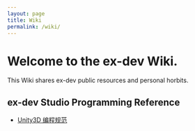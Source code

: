 ```yaml
---
layout: page
title: Wiki
permalink: /wiki/
---
```


# Welcome to the ex-dev Wiki.

This Wiki shares ex-dev public resources and personal horbits.

## ex-dev Studio Programming Reference

- [Unity3D 编程规范](./exdev_unity3d_coding_style)


